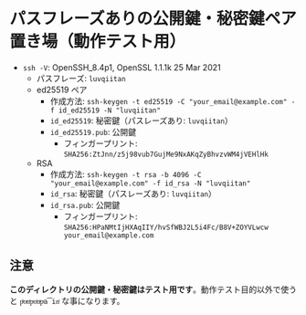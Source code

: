 # パスフレーズありの公開鍵・秘密鍵ペア置き場（動作テスト用）

- `ssh -V`: OpenSSH_8.4p1, OpenSSL 1.1.1k  25 Mar 2021
  - パスフレーズ: `luvqiitan`
  - ed25519 ペア
    - 作成方法: `ssh-keygen -t ed25519 -C "your_email@example.com" -f id_ed25519 -N "luvqiitan"`
    - `id_ed25519`: 秘密鍵（パスレーズあり: `luvqiitan`）
    - `id_ed25519.pub`: 公開鍵
      - フィンガープリント: `SHA256:ZtJnn/z5j98vub7GujMe9NxAKqZyBhvzvWM4jVEHlHk`
  - RSA
    - 作成方法: `ssh-keygen -t rsa -b 4096 -C "your_email@example.com" -f id_rsa -N "luvqiitan"`
    - `id_rsa`: 秘密鍵（パスレーズあり: `luvqiitan`）
    - `id_rsa.pub`: 公開鍵
      - フィンガープリント: `SHA256:HPaNMtIjHXAqIIY/hvSfWBJ2L5i4Fc/B8V+ZOYVLwcw your_email@example.com`

## 注意

**このディレクトリの公開鍵・秘密鍵はテスト用です**。動作テスト目的以外で使うと `pͪoͣnͬpͣoͥnͭpͣa͡inͥ` な事になります。
